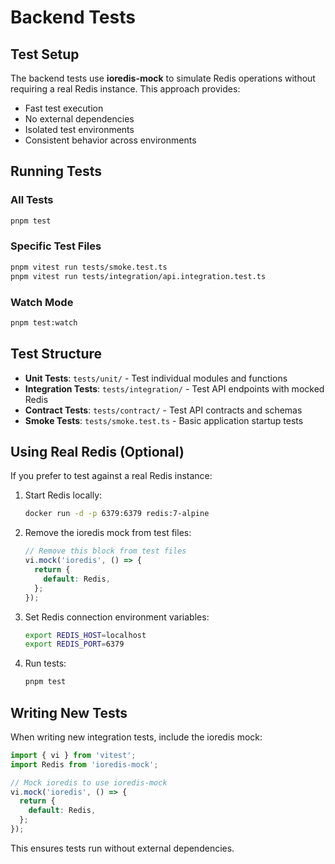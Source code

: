 # Backend Tests

## Test Setup

The backend tests use **ioredis-mock** to simulate Redis operations without requiring a real Redis instance. This approach provides:

- Fast test execution
- No external dependencies
- Isolated test environments
- Consistent behavior across environments

## Running Tests

### All Tests
```bash
pnpm test
```

### Specific Test Files
```bash
pnpm vitest run tests/smoke.test.ts
pnpm vitest run tests/integration/api.integration.test.ts
```

### Watch Mode
```bash
pnpm test:watch
```

## Test Structure

- **Unit Tests**: `tests/unit/` - Test individual modules and functions
- **Integration Tests**: `tests/integration/` - Test API endpoints with mocked Redis
- **Contract Tests**: `tests/contract/` - Test API contracts and schemas
- **Smoke Tests**: `tests/smoke.test.ts` - Basic application startup tests

## Using Real Redis (Optional)

If you prefer to test against a real Redis instance:

1. Start Redis locally:
   ```bash
   docker run -d -p 6379:6379 redis:7-alpine
   ```

2. Remove the ioredis mock from test files:
   ```typescript
   // Remove this block from test files
   vi.mock('ioredis', () => {
     return {
       default: Redis,
     };
   });
   ```

3. Set Redis connection environment variables:
   ```bash
   export REDIS_HOST=localhost
   export REDIS_PORT=6379
   ```

4. Run tests:
   ```bash
   pnpm test
   ```

## Writing New Tests

When writing new integration tests, include the ioredis mock:

```typescript
import { vi } from 'vitest';
import Redis from 'ioredis-mock';

// Mock ioredis to use ioredis-mock
vi.mock('ioredis', () => {
  return {
    default: Redis,
  };
});
```

This ensures tests run without external dependencies.